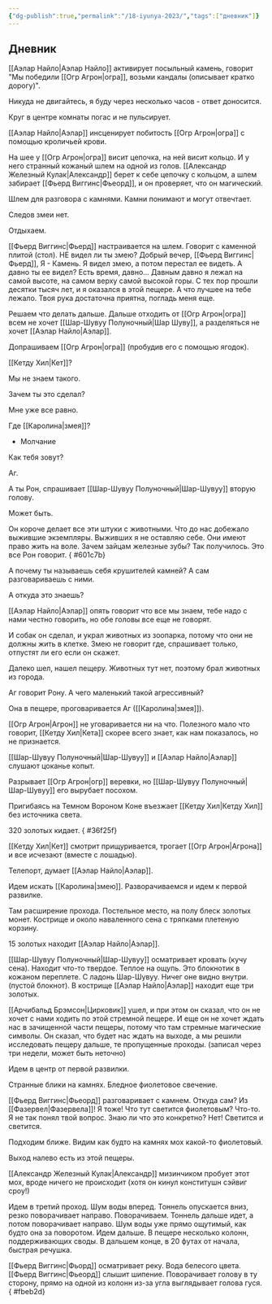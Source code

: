 ```yaml
---
{"dg-publish":true,"permalink":"/18-iyunya-2023/","tags":["дневник"]}
---
```


## Дневник

[[Аэлар Найло\|Аэлар Найло]] активирует посыльный камень, говорит "Мы победили [[Огр Агрон\|огра]], возьми кандалы (описывает кратко дорогу)".

Никуда не двигайтесь, я буду через несколько часов - ответ доносится.

Круг в центре комнаты погас и не пульсирует.

[[Аэлар Найло\|Аэлар]] инсценирует побитость [[Огр Агрон\|огра]] с помощью кроличьей крови.

На шее у [[Огр Агрон\|огра]] висит цепочка, на ней висит кольцо. И у него странный кожаный шлем на одной из голов. [[Александр Железный Кулак\|Александр]] берет к себе цепочку с кольцом, а шлем забирает [[Фьерд Виггинс\|Фьеорд]], и он проверяет, что он магический.

Шлем для разговора с камнями. Камни понимают и могут отвечтает.

Следов змеи нет.

Отдыхаем.

[[Фьерд Виггинс\|Фьерд]] настраивается на шлем. Говорит с каменной плитой (стол). НЕ видел ли ты змею? Добрый вечер, [[Фьерд Виггинс\|Фьерд]], Я - Камень. Я видел змею, а потом перестал ее видеть. А давно ты ее видел? Есть время, давно... Давным давно я лежал на самой высоте, на самом верху самой высокой горы. С тех пор прошли десятки тысяч лет, и я оказался в этой пещере. А что лучшее на тебе лежало. Твоя рука достаточна приятна, погладь меня еще.

Решаем что делать дальше. Дальше отходить от [[Огр Агрон\|огра]] всем не хочет [[Шар-Шувуу Полуночный\|Шар Шуву]], а разделяться не хочет [[Аэлар Найло\|Аэлар]].

Допрашиваем [[Огр Агрон\|огра]] (пробудив его с помощью ягодок).

[[Кетду Хил\|Кет]]?

Мы не знаем такого.

Зачем ты это сделал?

Мне уже все равно.

Где [[Каролина\|змея]]?

- Молчание

Как тебя зовут?

Аг.

А ты Рон, спрашивает [[Шар-Шувуу Полуночный\|Шар-Шувуу]] вторую голову.

Может быть.

Он короче делает все эти штуки с животными. Что до нас добежало выжившие экземпляры. Выживших я не оставляю себе. Они имеют право жить на воле. Зачем зайцам железные зубы? Так получилось. Это все Рон говорит.
{ #601c7b}


А почему ты называешь себя крушителей камней? А сам разговариваешь с ними.

А откуда это знаешь?

[[Аэлар Найло\|Аэлар]] опять говорит что все мы знаем, тебе надо с нами честно говорить, но обе головы все еще не говорят.

И собак он сделал, и украл животных из зоопарка, потому что они не должны жить в клетке. Змею не говорит где, спрашивает только, отпустят ли его если он скажет.

Далеко шел, нашел пещеру. Животных тут нет, поэтому брал животных из города.

Аг говорит Рону. А чего маленький такой агрессивный?

Она в пещере, проговаривается Аг ([[Каролина\|змея]]).

[[Огр Агрон\|Агрон]] не уговаривается ни на что. Полезного мало что говорит, [[Кетду Хил\|Кета]] скорее всего знает, как нам показалось, но не признается.

[[Шар-Шувуу Полуночный\|Шар-Шувуу]] и [[Аэлар Найло\|Аэлар]] слушают цоканье копыт.

Разрывает [[Огр Агрон\|огр]] веревки, но [[Шар-Шувуу Полуночный\|Шар-Шувуу]] его вырубает посохом.

Пригибаясь на Темном Вороном Коне въезжает [[Кетду Хил\|Кетду Хил]] без источника света.

320 золотых кидает.
{ #36f25f}


[[Кетду Хил\|Кет]] смотрит прищуривается, трогает [[Огр Агрон\|Агрона]] и все исчезают (вместе с лошадью).

Телепорт, думает [[Аэлар Найло\|Аэлар]].

Идем искать [[Каролина\|змею]]. Разворачиваемся и идем к первой развилке.

Там расширение прохода. Постельное место, на полу блеск золотых монет. Кострище и около наваленного сена с тряпками плетеную корзину.

15 золотых находит [[Аэлар Найло\|Аэлар]].

[[Шар-Шувуу Полуночный\|Шар-Шувуу]] осматривает кровать (кучу сена). Находит что-то твердое. Теплое на ощупь. Это блокнотик в кожаном переплете. С ладонь Шар-Шувуу. Ничег оне видно внутри. (пустой блокнот). В кострище [[Аэлар Найло\|Аэлар]] находит еще три золотых.

[[Арчибальд Брэмсон\|Цирковик]] ушел, и при этом он сказал, что он не хочет с нами ходить по этой стремной пещере. И еще он не хочет ждать нас в зачищенной части пещеры, потому что там стремные магические символы. Он сказал, что будет нас ждать на выходе, а мы решили исследовать пещеру дальше, те пропущенные проходы. (записал через три недели, может быть неточно)

Идем в центр от первой развилки.

Странные блики на камнях. Бледное фиолетовое свечение.

[[Фьерд Виггинс\|Фьеорд]] разговаривает с камнем. Откуда сам? Из [[Фазервел\|Фазервела]]! Я тоже! Что тут светится фиолетовым? Что-то. Я не так понял твой вопрос. Знаю ли что это конкретно? Нет! Светится и светится.

Подходим ближе. Видим как будто на камнях мох какой-то фиолетовый.

Выход налево есть из этой пещеры.

[[Александр Железный Кулак\|Александр]] мизинчиком пробует этот мох, вроде ничего не происходит (хотя он кинул конститушн сэйвиг сроу!)

Идем в третий проход. Шум воды вперед. Тоннель опускается вниз, резко поворачивает направо. Поворачиваем. Тоннель дальше идет, а потом поворачивает направо. Шум воды уже прямо ощутимый, как будто она за поворотом. Идем дальше. В пещере несколько колонн, поддерживающих своды. В дальшем конце, в 20 футах от начала, быстрая речушка.

[[Фьерд Виггинс\|Фьорд]] осматривает реку. Вода белесого цвета. [[Фьерд Виггинс\|Фьеорд]] слышит шипение. Поворачивает голову в ту сторону, прямо на одной из колонн из-за угла выглядывает голова гуся.
{ #fbeb2d}
